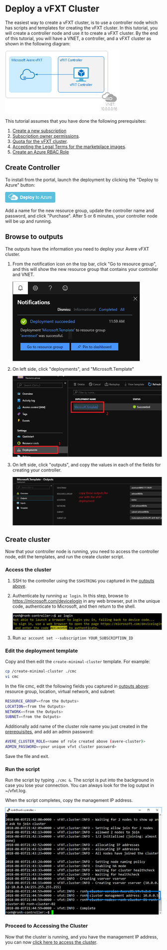 # Deploy a vFXT Cluster
The easiest way to create a vFXT cluster, is to use a controller node which has scripts and templates for creating the vFXT cluster. In this tutorial, you will create a controller node and use it to create a vFXT cluster.  By the end of this tutorial, you will have a VNET, a controller, and a vFXT cluster as shown in the following diagram:

<img src="images/vfxt_deployment.png">

This tutorial assumes that you have done the following prerequisites:

1. [Create a new subscription](prereqs.md#create-a-new-subscription)
1. [Subscription owner permissions](prereqs.md#subscription-owner-permissions).
1. [Quota for the vFXT cluster](prereqs.md#quota-for-the-vfxt-cluster).
1. [Accepting the Legal Terms for the marketplace images](prereqs.md#accepting-the-legal-terms-for-the-two-marketplace-images).
1. [Create an Azure RBAC Role](prereqs.md#create-an-azure-rbac-role)

## Create Controller

To install from the portal, launch the deployment by clicking the "Deploy to Azure" button:

<a href="https://portal.azure.com/#create/Microsoft.Template/uri/https%3A%2F%2Favereimageswestus.blob.core.windows.net%2Fgithubcontent%2Fsrc%2Fvfxt%2Fazuredeploy.json" target="_blank">
<img src="https://raw.githubusercontent.com/Azure/azure-quickstart-templates/master/1-CONTRIBUTION-GUIDE/images/deploytoazure.png"/>
</a>

Add a name for the new resource group, update the controller name and password, and click "Purchase".  After 5 or 6 minutes, your controller node will be up and running.

## Browse to outputs

The outputs have the information you need to deploy your Avere vFXT cluster.

1. From the notification icon on the top bar, click "Go to resource group", and this will show the new resource group that contains your controller and VNET.

   <img src="images/browse_to_resource_group.png">

2. On left side, click "deployments", and "Microsoft.Template"

   <img src="images/deployment_template.png">

3. On left side, click "outputs", and copy the values in each of the fields for creating your controller.

   <img src="images/template_outputs.png">

## Create cluster
Now that your controller node is running, you need to access the controller node, edit the templates, and run the create cluster script. 

### Access the cluster

1. SSH to the controller using the `SSHSTRING` you captured in the [outputs above](#browse-to-outputs).

2. Authenticate by running `az login`.  In this step, browse to <a href="https://microsoft.com/devicelogin" target="_blank">https://microsoft.com/devicelogin</a> in any web browser, put in the unique code, authenticate to Microsoft, and then return to the shell.

   <img src="images/9azlogin.png">

3. Run ```az account set --subscription YOUR_SUBSCRIPTION_ID```

### Edit the deployment template

Copy and then edit the `create-minimal-cluster` template. For example:
```sh
cp /create-minimal-cluster ./cmc
vi cmc
```

In the file cmc, edit the following fields you captured in [outputs above](browse-to-outputs): resource group, location, virtual network, and subnet:

```bash
RESOURCE_GROUP=<from the Outputs>
LOCATION=<from the Outputs>
NETWORK=<from the Outputs>
SUBNET=<from the Outputs>
```

Additionally add name of the cluster role name you just created in the [prerequisites](prereqs.md#create-an-azure-rbac-role), and add an admin password:

```bash
AVERE_CLUSTER_ROLE=<name of role created above (avere-cluster)>
ADMIN_PASSWORD=<your unique vfxt cluster password>
```

Save the file and exit.

### Run the script
Run the script by typing `./cmc &`.  The script is put into the background in case you lose your connection.  You can always look for the log output in ~/vfxt.log.

When the script completes, copy the management IP address.

<img src="images/14mgmtip.png">

### Proceed to Accessing the Cluster
Now that the cluster is running, and you have the management IP address, you can now [click here to access the cluster](access_cluster.md).

